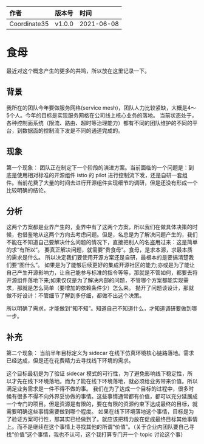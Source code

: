 |作者|版本号|时间|
|:-|:-|:-|
|Coordinate35| v1.0.0 | 2021-06-08 |

# 食母

最近对这个概念产生的更多的共鸣，所以放在这里记录一下。

## 背景
我所在的团队今年要做服务网格(service mesh)，团队人力比较紧缺，大概是4～5个人。今年的目标是实现服务网格在公司线上核心业务的落地。
当前状态处于，各种控制面系统（限流、路由、超时等治理能力）都有不同的团队维护的不同的平台，到数据面的控制流下发是不同的通道完成的。

## 现象

第一个现象：
团队正在制定下一个阶段的演进方案。当前面临的一个问题是：到底是使用相对标准的开源组件 istio 的 pilot 进行控制流下发，还是自研一套组件。当前花费了大量的时间去进行开源组件实现细节的调研，但是还没有形成一个比较明确的结论。

## 分析

这两个方案都是业界产生的，业界中有了这两个方案，所以我们在做具体决策的时候，也借鉴地从这两个方向去考虑问题。但是，名总是为了解决问题产生的，我们不能在不知道自己要解决什么问题的情况下，直接把别人的名盗用过来：这是简单的求“有所以”。
要真正解决问题，就需要“贵食母”。食母，是求本源，求最本质的需求是什么。
所以决定我们要使用开源方案还是自研，最根本的是要搞清楚我们要“图什么”。
如果是为了能够后续更好的集成开源社区的能力;亦或是为了能让自己产生开源影响力，让自己能参与标准的指令等等，那就是不管如何，都要去将开源组件落地下来;如果仅仅是为了解决内部的问题，不管哪个方案都能实现需求，那就是怎么简单（要增加的依赖条件少）怎么来。
抛开了问题谈设计，那就做不好设计：不管细节了解到多仔细，都做不出这个决策。

所以明确了需求，才能做到“知不知”。知道自己不知道什么，才知道调研要做到哪一步。

## 补充

第二个现象：
当前半年目标定义为 sidecar 在线下仿真环境核心链路落地。需求已经达成，但是还在花费精力去寻找线下环境的需求。

这个目标最初是为了验证 sidecar 模式的可行性，为了避免影响线下稳定性，所以才先在线下环境落地。而为了能在线下环境落地，就必须给业务带来价值。所以满足业务需求是一件不得不做的事。
我们在为了达成一个目标的过程中，很多时候有很多不得不向外界妥协做的事情。这些事情通常都有价值，都可以充分延展成一个专门的项目。但是资源是有限的，要在有限的资源约束下达成最终的目标，就需要明确这些事情需要做到哪个程度。
如果在线下环境落地这个事情，目标是为了验证方案可行性，那其实已经做到了。就应该把精力放在促成最终目标其他事情上。而不是继续在这个事情上寻找其他的所谓“价值”。（关于企业内团队要自己寻找“价值”这个事情，我也不认可，这个我打算专门开一个 topic 讨论这个事）